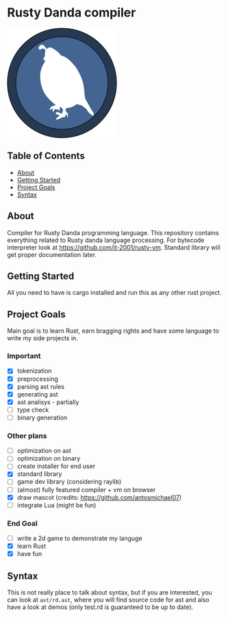 # Rusty Danda compiler
<a><img src="logo.png" align="middle" height="256" width="256" ></a>

## Table of Contents

- [About](#about)
- [Getting Started](#getting_started)
- [Project Goals](#goals)
- [Syntax](#syntax)

## About <a name = "about"></a>

Compiler for Rusty Danda programming language. This repository contains everything related to Rusty danda language processing. For bytecode interpreter look at https://github.com/it-2001/rusty-vm. Standard library will get proper documentation later.

## Getting Started <a name = "getting_started"></a>

All you need to have is cargo installed and run this as any other rust project.

## Project Goals <a name = "goals"></a>

Main goal is to learn Rust, earn bragging rights and have some language to write my side projects in.

### Important
- [x] tokenization
- [x] preprocessing
- [x] parsing ast rules
- [x] generating ast
- [x] ast analisys - partially
- [ ] type check
- [ ] binary generation

### Other plans
- [ ] optimization on ast
- [ ] optimization on binary
- [ ] create installer for end user
- [x] standard library
- [ ] game dev library (considering raylib)
- [ ] (almost) fully featured compiler + vm on browser
- [x] draw mascot (credits: https://github.com/antosmichael07)
- [ ] integrate Lua (might be fun)

### End Goal
- [ ] write a 2d game to demonstrate my languge
- [x] learn Rust
- [x] have fun

## Syntax <a name = "syntax"></a>
This is not really place to talk about syntax, but if you are interested, you can look at ``ast/rd.ast``, where you will find source code for ast and also have a look at demos (only test.rd is guaranteed to be up to date).
